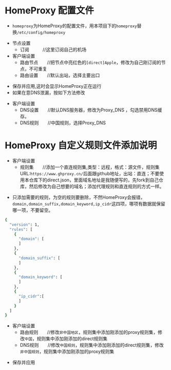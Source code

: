 # HomeProxy 配置文件
* ```homeproxy```为HomeProxy的配置文件，用本项目下的```homeproxy```替换```/etc/config/homeproxy```
- 节点设置
  - 订阅　　　//这里订阅自己的机场
- 客户端设置
  - 路由节点　　//把节点中亮红色的```[direct]Apple```，修改为自己刚订阅的节点，不可重复
  - 路由设置　　//默认出站，选择主要出口
* 保存并应用,这时会显示HomeProxy正在运行
* 如果在意DNS泄漏，按如下方法修改
- 客户端设置
  - DNS设置　　//默认DNS服务器，修改为Proxy_DNS ，勾选禁用DNS缓存。
  - DNS规则　　//中国规则，选择Proxy_DNS
# HomeProxy 自定义规则文件添加说明
- 客户端设置
  - 规则集　　//添加一个直连规则集,类型：远程，格式：源文件，规则集URL:```https://www.ghproxy.cn/```后面跟github地址，出站：直连；不要使用本仓库下的direct.json，里面域名地址是我随便写的，先fork到自己仓库，然后修改为自己想要的域名；添加代理规则和直连规则的方式一样。
* 只添加需要的规则，为空的规则要删除，不然HomeProxy会报错，```domain,domain_suffix,domain_keyword,ip_cidr```这四项，哪项有数据就保留哪一项，不要留空。
``` bash
{
  "version": 1,
  "rules": [
    {
      "domain": [
      ]
    },
    {
      "domain_suffix": [
      ]
    },
    {
      "domain_keyword": [
      ]
    },
    {
      "ip_cidr":[
      ]
    }
  ]
}
```
- 客户端设置
  - 路由规则　　//修改```非中国地区```，规则集中添加刚添加的proxy规则集，修改```中国```，规则集中添加刚添加的direct规则集
  - DNS规则　　//修改```中国规则```，规则集中添加刚添加的direct规则集，修改```非中国规则```，规则集中添加刚添加的proxy规则集
* 保存并应用
